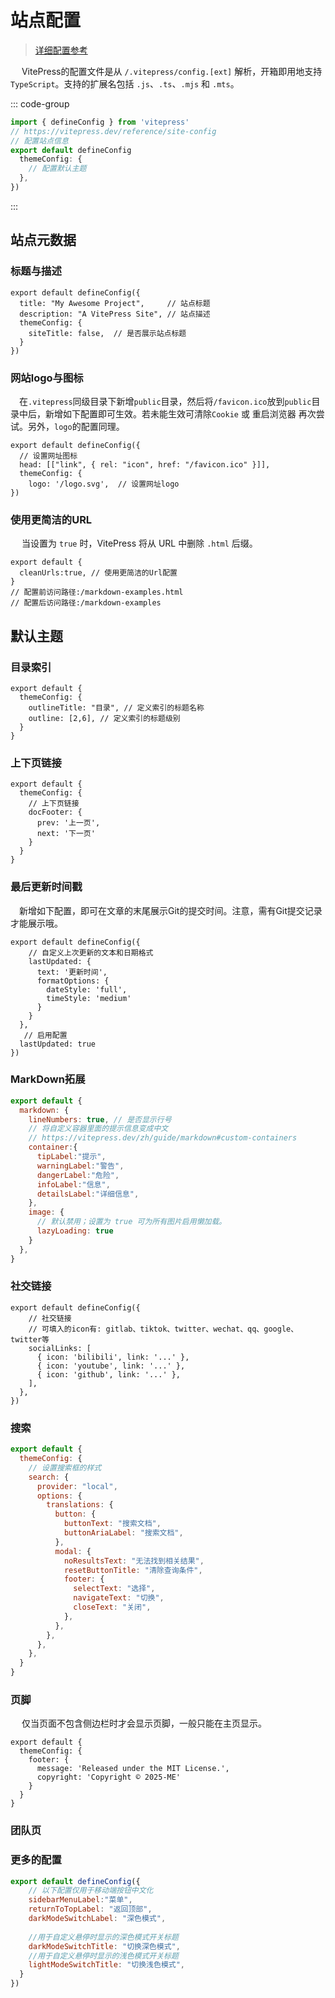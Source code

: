 # 站点配置



>  [详细配置参考](https://vitepress.dev/zh/reference/site-config)

​	　VitePress的配置文件是从 `/.vitepress/config.[ext]` 解析，开箱即用地支持 `TypeScript`。支持的扩展名包括 `.js`、`.ts`、`.mjs` 和 `.mts`。

::: code-group

```js [.vitepress/config.mts]
import { defineConfig } from 'vitepress'
// https://vitepress.dev/reference/site-config
// 配置站点信息
export default defineConfig
  themeConfig: {
    // 配置默认主题
  },
})
```

:::


## 站点元数据

### 标题与描述

```js{2-3,5}
export default defineConfig({
  title: "My Awesome Project",     // 站点标题
  description: "A VitePress Site", // 站点描述
  themeConfig: {
    siteTitle: false,  // 是否展示站点标题
  }
})
```



### 网站logo与图标

​	　在`.vitepress`同级目录下新增`public`目录，然后将`/favicon.ico`放到`public`目录中后，新增如下配置即可生效。若未能生效可清除`Cookie` 或 重启浏览器 再次尝试。另外，`logo`的配置同理。

```js{3,5}
export default defineConfig({
  // 设置网址图标
  head: [["link", { rel: "icon", href: "/favicon.ico" }]],
  themeConfig: {
    logo: '/logo.svg',  // 设置网址logo
})
```



### 使用更简洁的URL

​	　当设置为 `true` 时，VitePress 将从 URL 中删除 `.html` 后缀。

```js{4-8}
export default {
  cleanUrls:true, // 使用更简洁的Url配置
}
// 配置前访问路径:/markdown-examples.html
// 配置后访问路径:/markdown-examples
```



## 默认主题

### 目录索引

```js{3-4}
export default {
  themeConfig: {
    outlineTitle: "目录", // 定义索引的标题名称
    outline: [2,6], // 定义索引的标题级别
  }
}
```



### 上下页链接

```js{4-7}
export default {
  themeConfig: {
    // 上下页链接
    docFooter: {
      prev: '上一页',
      next: '下一页'
    }
  }
}
```



### 最后更新时间戳

​	　新增如下配置，即可在文章的末尾展示Git的提交时间。注意，需有Git提交记录才能展示哦。

```js{3-9,12}
export default defineConfig({
    // 自定义上次更新的文本和日期格式
    lastUpdated: {
      text: '更新时间',
      formatOptions: {
        dateStyle: 'full',
        timeStyle: 'medium'
      }
    }
  },
   // 启用配置
  lastUpdated: true 
})
```



### MarkDown拓展

```js
export default {
  markdown: {
    lineNumbers: true, // 是否显示行号
    // 将自定义容器里面的提示信息变成中文
    // https://vitepress.dev/zh/guide/markdown#custom-containers
    container:{
      tipLabel:"提示",
      warningLabel:"警告",
      dangerLabel:"危险",
      infoLabel:"信息",
      detailsLabel:"详细信息",
    },
    image: {
      // 默认禁用；设置为 true 可为所有图片启用懒加载。
      lazyLoading: true
    }
  },
}
```



### 社交链接

```js{4-8}
export default defineConfig({
    // 社交链接
    // 可填入的icon有: gitlab、tiktok、twitter、wechat、qq、google、twitter等
    socialLinks: [
      { icon: 'bilibili', link: '...' },
      { icon: 'youtube', link: '...' },
      { icon: 'github', link: '...' },
    ],
  },
})
```



### 搜索

```js
export default {
  themeConfig: {
    // 设置搜索框的样式
    search: {
      provider: "local",
      options: {
        translations: {
          button: {
            buttonText: "搜索文档",
            buttonAriaLabel: "搜索文档",
          },
          modal: {
            noResultsText: "无法找到相关结果",
            resetButtonTitle: "清除查询条件",
            footer: {
              selectText: "选择",
              navigateText: "切换",
              closeText: "关闭",
            },
          },
        },
      },
    },
  }
}
```



### 页脚

​	　仅当页面不包含侧边栏时才会显示页脚，一般只能在主页显示。

```js{3-6}
export default {
  themeConfig: {
    footer: {
      message: 'Released under the MIT License.',
      copyright: 'Copyright © 2025-ME'
    }
  }
}
```



### 团队页



### 更多的配置

```js
export default defineConfig({
    // 以下配置仅用于移动端按钮中文化
    sidebarMenuLabel:"菜单",
    returnToTopLabel: "返回顶部",
    darkModeSwitchLabel: "深色模式",
    
    //用于自定义悬停时显示的深色模式开关标题
    darkModeSwitchTitle: "切换深色模式",
    //用于自定义悬停时显示的浅色模式开关标题
    lightModeSwitchTitle: "切换浅色模式",
  }
})
```

